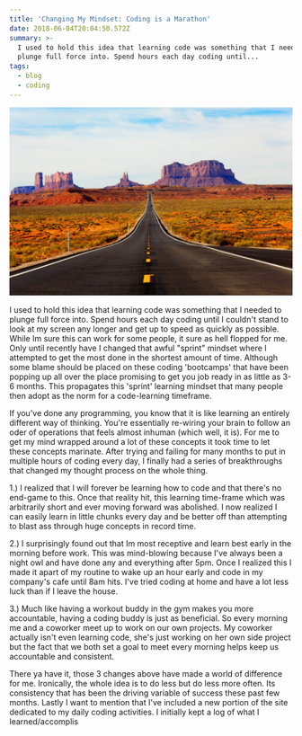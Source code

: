 ```yaml
---
title: 'Changing My Mindset: Coding is a Marathon'
date: 2018-06-04T20:04:50.572Z
summary: >-
  I used to hold this idea that learning code was something that I needed to
  plunge full force into. Spend hours each day coding until...
tags:
  - blog
  - coding
---
```

![long_road_picture](/static/img/robert-murray-655051-unsplash-1200x800.jpg)

I used to hold this idea that learning code was something that I needed to plunge full force into. Spend hours each day coding until I couldn't stand to look at my screen any longer and get up to speed as quickly as possible. While Im sure this can work for some people, it sure as hell flopped for me. Only until recently have I changed that awful "sprint" mindset where I attempted to get the most done in the shortest amount of time. Although some blame should be placed on these coding 'bootcamps' that have been popping up all over the place promising to get you job ready in as little as 3-6 months. This propagates this 'sprint' learning mindset that many people then adopt as the norm for a code-learning timeframe.

If you've done any programming, you know that it is like learning an entirely different way of thinking. You're essentially re-wiring your brain to follow an oder of operations that feels almost inhuman (which well, it is). For me to get my mind wrapped around a lot of these concepts it took time to let these concepts marinate. After trying and failing for many months to put in multiple hours of coding every day, I finally had a series of breakthroughs that changed my thought process on the whole thing.

1.) I realized that I will forever be learning how to code and that there's no end-game to this. Once that reality hit, this learning time-frame which was arbitrarily short and ever moving forward was abolished. I now realized I can easily learn in little chunks every day and be better off than attempting to blast ass through huge concepts in record time.

2.) I surprisingly found out that Im most receptive and learn best early in the morning before work. This was mind-blowing because I've always been a night owl and have done any and everything after 5pm. Once I realized this I made it apart of my routine to wake up an hour early and code in my company's cafe until 8am hits. I've tried coding at home and have a lot less luck than if I leave the house.

3.) Much like having a workout buddy in the gym makes you more accountable, having a coding buddy is just as beneficial. So every morning me and a coworker meet up to work on our own projects. My coworker actually isn't even learning code, she's just working on her own side project but the fact that we both set a goal to meet every morning helps keep us accountable and consistent.

There ya have it, those 3 changes above have made a world of difference for me. Ironically, the whole idea is to do less but do less more often. Its consistency that has been the driving variable of success these past few months. Lastly I want to mention that I've included a new portion of the site dedicated to my daily coding activities. I initially kept a log of what I learned/accomplis
